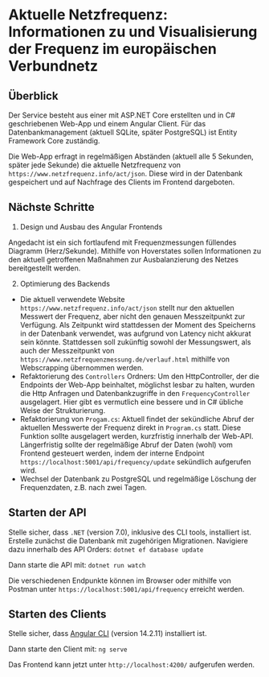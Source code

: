 # Aktuelle Netzfrequenz: Informationen zu und Visualisierung der Frequenz im europäischen Verbundnetz

## Überblick

Der Service besteht aus einer mit ASP.NET Core erstellten und in C# geschriebenen Web-App und einem Angular Client. Für das Datenbankmanagement (aktuell SQLite, später PostgreSQL) ist Entity Framework Core zuständig.

Die Web-App erfragt in regelmäßigen Abständen (aktuell alle 5 Sekunden, später jede Sekunde) die aktuelle Netzfrequenz von `https://www.netzfrequenz.info/act/json`. Diese wird in der Datenbank gespeichert und auf Nachfrage des Clients im Frontend dargeboten. 


## Nächste Schritte

1. Design und Ausbau des Angular Frontends

Angedacht ist ein sich fortlaufend mit Frequenzmessungen füllendes Diagramm (Herz/Sekunde). Mithilfe von Hoverstates sollen Informationen zu den aktuell getroffenen Maßnahmen zur Ausbalanzierung des Netzes bereitgestellt werden.

2. Optimierung des Backends

- Die aktuell verwendete Website `https://www.netzfrequenz.info/act/json` stellt nur den aktuellen Messwert der Frequenz, aber nicht den genauen Messzeitpunkt zur Verfügung. Als Zeitpunkt wird stattdessen der Moment des Speicherns in der Datenbank verwendet, was aufgrund von Latency nicht akkurat sein könnte. Stattdessen soll zukünftig sowohl der Messungswert, als auch der Messzeitpunkt von `https://www.netzfrequenzmessung.de/verlauf.html` mithilfe von Webscrapping übernommen werden. 
- Refaktorierung des `Controllers` Ordners: Um den HttpController, der die Endpoints der Web-App beinhaltet, möglichst lesbar zu halten, wurden die Http Anfragen und Datenbankzugriffe in den `FrequencyController` ausgelagert. Hier gibt es vermutlich eine bessere und in C# übliche Weise der Strukturierung.
- Refaktorierung von `Progam.cs`: Aktuell findet der sekündliche Abruf der aktuellen Messwerte der Frequenz direkt in `Program.cs` statt. Diese Funktion sollte ausgelagert werden, kurzfristig innerhalb der Web-API. Längerfristig sollte der regelmäßige Abruf der Daten (wohl) vom Frontend gesteuert werden, indem der interne Endpoint `https://localhost:5001/api/frequency/update` sekündlich aufgerufen wird.
- Wechsel der Datenbank zu PostgreSQL und regelmäßige Löschung der Frequenzdaten, z.B. nach zwei Tagen.

## Starten der API

Stelle sicher, dass `.NET` (version 7.0), inklusive des CLI tools, installiert ist.
Erstelle zunächst die Datenbank mit zugehörigen Migrationen. Navigiere dazu innerhalb des API Orders:
`dotnet ef database update`

Dann starte die API mit:
`dotnet run watch`

Die verschiedenen Endpunkte können im Browser oder mithilfe von Postman unter `https://localhost:5001/api/frequency` erreicht werden.

## Starten des Clients

Stelle sicher, dass [Angular CLI](https://github.com/angular/angular-cli) (version 14.2.11) installiert ist.

Dann starte den Client mit:
`ng serve`

Das Frontend kann jetzt unter `http://localhost:4200/` aufgerufen werden.

